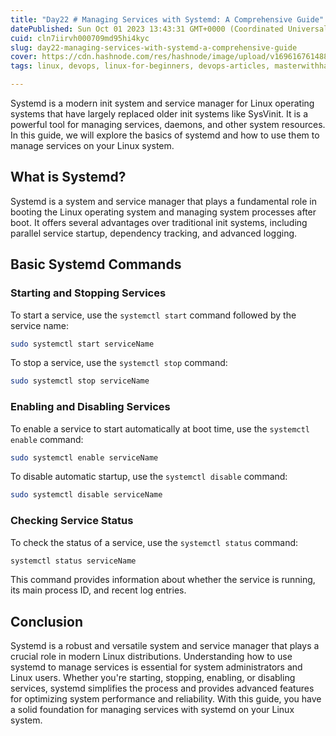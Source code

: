 ```yaml
---
title: "Day22 # Managing Services with Systemd: A Comprehensive Guide"
datePublished: Sun Oct 01 2023 13:43:31 GMT+0000 (Coordinated Universal Time)
cuid: cln7iirvh000709md95hi4kyc
slug: day22-managing-services-with-systemd-a-comprehensive-guide
cover: https://cdn.hashnode.com/res/hashnode/image/upload/v1696167614888/2c9df87c-bd01-4474-9936-9c9dd22b96e7.png
tags: linux, devops, linux-for-beginners, devops-articles, masterwithhamza

---
```


Systemd is a modern init system and service manager for Linux operating systems that have largely replaced older init systems like SysVinit. It is a powerful tool for managing services, daemons, and other system resources. In this guide, we will explore the basics of systemd and how to use them to manage services on your Linux system.

## **What is Systemd?**

Systemd is a system and service manager that plays a fundamental role in booting the Linux operating system and managing system processes after boot. It offers several advantages over traditional init systems, including parallel service startup, dependency tracking, and advanced logging.

## **Basic Systemd Commands**

### **Starting and Stopping Services**

To start a service, use the `systemctl start` command followed by the service name:

```bash
sudo systemctl start serviceName
```

To stop a service, use the `systemctl stop` command:

```bash
sudo systemctl stop serviceName
```

### **Enabling and Disabling Services**

To enable a service to start automatically at boot time, use the `systemctl enable` command:

```bash
sudo systemctl enable serviceName
```

To disable automatic startup, use the `systemctl disable` command:

```bash
sudo systemctl disable serviceName
```

### **Checking Service Status**

To check the status of a service, use the `systemctl status` command:

```bash
systemctl status serviceName
```

This command provides information about whether the service is running, its main process ID, and recent log entries.

## **Conclusion**

Systemd is a robust and versatile system and service manager that plays a crucial role in modern Linux distributions. Understanding how to use systemd to manage services is essential for system administrators and Linux users. Whether you're starting, stopping, enabling, or disabling services, systemd simplifies the process and provides advanced features for optimizing system performance and reliability. With this guide, you have a solid foundation for managing services with systemd on your Linux system.